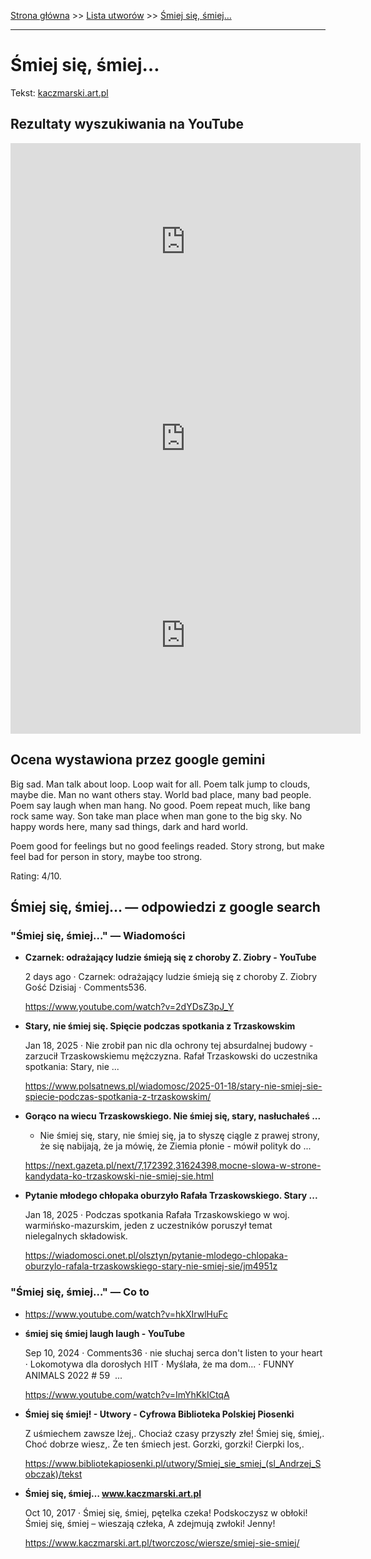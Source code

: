 [Strona główna](../index.md) >> [Lista utworów](../list.md) >> [Śmiej się, śmiej…](696.md)

---

# Śmiej się, śmiej…

Tekst: [kaczmarski.art.pl](https://www.kaczmarski.art.pl/tworczosc/wiersze/smiej-sie-smiej/)

## Rezultaty wyszukiwania na YouTube

<iframe width="560" height="315" src="https://www.youtube.com/embed/VNMvYeC9zgI?si=IdontcarewhotheIRSsendsImnotpayingtaxes" title="YouTube video player" frameborder="0" allow="accelerometer; autoplay; clipboard-write; encrypted-media; gyroscope; picture-in-picture; web-share" referrerpolicy="strict-origin-when-cross-origin" allowfullscreen></iframe>

<iframe width="560" height="315" src="https://www.youtube.com/embed/mWHm3WKGB8Y?si=IdontcarewhotheIRSsendsImnotpayingtaxes" title="YouTube video player" frameborder="0" allow="accelerometer; autoplay; clipboard-write; encrypted-media; gyroscope; picture-in-picture; web-share" referrerpolicy="strict-origin-when-cross-origin" allowfullscreen></iframe>

<iframe width="560" height="315" src="https://www.youtube.com/embed/ghm5ac5cV24?si=IdontcarewhotheIRSsendsImnotpayingtaxes" title="YouTube video player" frameborder="0" allow="accelerometer; autoplay; clipboard-write; encrypted-media; gyroscope; picture-in-picture; web-share" referrerpolicy="strict-origin-when-cross-origin" allowfullscreen></iframe>

## Ocena wystawiona przez google gemini

Big sad. Man talk about loop. Loop wait for all. Poem talk jump to clouds, maybe die. Man no want others stay. World bad place, many bad people. Poem say laugh when man hang. No good. Poem repeat much, like bang rock same way. Son take man place when man gone to the big sky.
No happy words here, many sad things, dark and hard world.

Poem good for feelings but no good feelings readed. Story strong, but make feel bad for person in story, maybe too strong.

Rating: 4/10.


## Śmiej się, śmiej… — odpowiedzi z google search

### "Śmiej się, śmiej…" — Wiadomości

- **Czarnek: odrażający ludzie śmieją się z choroby Z. Ziobry - YouTube**

    2 days ago  ·  Czarnek: odrażający ludzie śmieją się z choroby Z. Ziobry  Gość Dzisiaj · Comments536. 

   <https://www.youtube.com/watch?v=2dYDsZ3pJ_Y>
- **Stary, nie śmiej się. Spięcie podczas spotkania z Trzaskowskim**

    Jan 18, 2025  ·  Nie zrobił pan nic dla ochrony tej absurdalnej budowy - zarzucił Trzaskowskiemu mężczyzna. Rafał Trzaskowski do uczestnika spotkania: Stary, nie ... 

   <https://www.polsatnews.pl/wiadomosc/2025-01-18/stary-nie-smiej-sie-spiecie-podczas-spotkania-z-trzaskowskim/>
- **Gorąco na wiecu Trzaskowskiego. Nie śmiej się, stary, nasłuchałeś ...**

    - Nie śmiej się, stary, nie śmiej się, ja to słyszę ciągle z prawej strony, że się nabijają, że ja mówię, że Ziemia płonie - mówił polityk do ... 

   <https://next.gazeta.pl/next/7,172392,31624398,mocne-slowa-w-strone-kandydata-ko-trzaskowski-nie-smiej-sie.html>
- **Pytanie młodego chłopaka oburzyło Rafała Trzaskowskiego. Stary ...**

    Jan 18, 2025  ·  Podczas spotkania Rafała Trzaskowskiego w woj. warmińsko-mazurskim, jeden z uczestników poruszył temat nielegalnych składowisk. 

   <https://wiadomosci.onet.pl/olsztyn/pytanie-mlodego-chlopaka-oburzylo-rafala-trzaskowskiego-stary-nie-smiej-sie/jm4951z>

### "Śmiej się, śmiej…" — Co to

- <https://www.youtube.com/watch?v=hkXIrwlHuFc>
- **śmiej się śmiej laugh laugh - YouTube**

    Sep 10, 2024  ·  Comments36 · nie słuchaj serca don't listen to your heart · Lokomotywa dla dorosłych ℍIT · Myślała, że ma dom... · FUNNY ANIMALS 2022   # 59   ... 

   <https://www.youtube.com/watch?v=ImYhKkICtqA>
- **Śmiej się śmiej! - Utwory - Cyfrowa Biblioteka Polskiej Piosenki**

    Z uśmiechem zawsze lżej,. Chociaż czasy przyszły złe! Śmiej się, śmiej,. Choć dobrze wiesz,. Że ten śmiech jest. Gorzki, gorzki! Cierpki los,. 

   <https://www.bibliotekapiosenki.pl/utwory/Smiej_sie_smiej_(sl_Andrzej_Sobczak)/tekst>
- **Śmiej się, śmiej… www.kaczmarski.art.pl**

    Oct 10, 2017  ·  Śmiej się, śmiej, pętelka czeka! Podskoczysz w obłoki! Śmiej się, śmiej – wieszają człeka, A zdejmują zwłoki! Jenny! 

   <https://www.kaczmarski.art.pl/tworczosc/wiersze/smiej-sie-smiej/>

